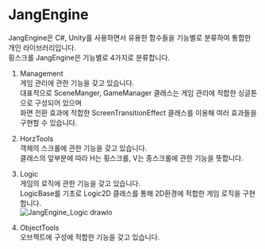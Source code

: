 # JangEngine

JangEngine은 C#, Unity를 사용하면서 유용한 함수들을 기능별로 분류하여 통합한 개인 라이브러리입니다.</br>횡스크롤
JangEngine은 기능별로 4가지로 분류합니다.

1. Management</br>
게임 관리에 관한 기능을 갖고 있습니다.</br>
대표적으로 SceneManger, GameManager 클래스는 게임 관리에 적합한 싱글톤으로 구성되어 있으며 </br>
화면 전환 효과에 적합한 ScreenTransitionEffect 클래스를 이용해 여러 효과들을 구현할 수 있습니다.</br>

2. HorzTools</br>
객체의 스크롤에 관한 기능을 갖고 있습니다.</br>
클래스의 앞부분에 따라 H는 횡스크롤, V는 종스크롤에 관한 기능을 뜻합니다.</br>

3. Logic</br>
게임의 로직에 관한 기능을 갖고 있습니다.</br>
LogicBase를 기초로 Logic2D 클래스를 통해 2D환경에 적합한 게임 로직을 구현합니다.</br>
![JangEngine_Logic drawio](https://github.com/user-attachments/assets/1691215f-df68-487b-a4c4-f53cf00fadff)

4. ObjectTools</br>
오브젝트에 구성에 적합한 기능을 갖고 있습니다.</br>
